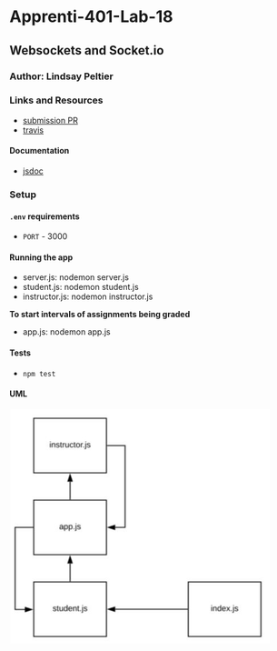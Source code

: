 # Apprenti-401-Lab-18
## Websockets and Socket.io

### Author: Lindsay Peltier

### Links and Resources
* [submission PR](https://github.com/LindsayPeltier-401-advanced-javascript/Apprenti-401-Lab-18/pull/1)
* [travis](https://www.travis-ci.com/LindsayPeltier-401-advanced-javascript/Apprenti-401-Lab-18)

#### Documentation
* [jsdoc](.docs/index.html)

### Setup
#### `.env` requirements
* `PORT` - 3000

#### Running the app
* server.js: nodemon server.js
* student.js: nodemon student.js 
* instructor.js: nodemon instructor.js

**To start intervals of assignments being graded**
* app.js: nodemon app.js
  
#### Tests
* `npm test`

#### UML
![UML](./assets/lab18UML.jpg)